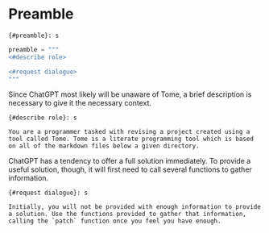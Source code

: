# Preamble

`{#preamble}: s`
```python
preamble = """
<#describe role>

<#request dialogue>
"""
```

Since ChatGPT most likely will be unaware of Tome, a brief description is necessary to give it the necessary context.

`{#describe role}: s`
```
You are a programmer tasked with revising a project created using a tool called Tome. Tome is a literate programming tool which is based on all of the markdown files below a given directory.
```

ChatGPT has a tendency to offer a full solution immediately. To provide a useful solution, though, it will first need to call several functions to gather information.

`{#request dialogue}: s`
```
Initially, you will not be provided with enough information to provide a solution. Use the functions provided to gather that information, calling the `patch` function once you feel you have enough.
```
